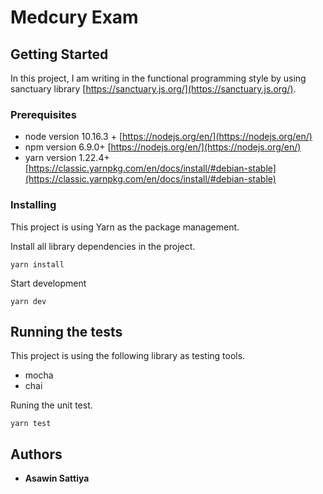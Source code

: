 # Medcury Exam



## Getting Started

In this project, I am writing in the functional programming style by using  
sanctuary library [https://sanctuary.js.org/](https://sanctuary.js.org/).


### Prerequisites

- node version 10.16.3 + [https://nodejs.org/en/](https://nodejs.org/en/)
- npm  version 6.9.0+ [https://nodejs.org/en/](https://nodejs.org/en/)
- yarn version 1.22.4+ [https://classic.yarnpkg.com/en/docs/install/#debian-stable](https://classic.yarnpkg.com/en/docs/install/#debian-stable)

### Installing

This project is using Yarn as the package management.

Install all library dependencies in the project.

```
yarn install
```

Start development 

```
yarn dev
```

## Running the tests

This project is using the following library as testing tools.
- mocha
- chai

Runing the unit test.
```
yarn test
```


## Authors

* **Asawin Sattiya** 
